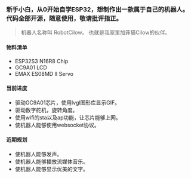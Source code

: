 ### 新手小白，从0开始自学ESP32，想制作出一款属于自己的机器人。代码全部开源，随意使用，敬请批评指正。

> 机器人名称叫 RobotCilow。 也就是我家里加菲猫Cilow的伙伴。

#### 物料清单
- ESP32S3 N16R8 Chip
- GC9A01 LCD
- EMAX ES08MD Ⅱ Servo

#### 当前进度
- 驱动GC9A01芯片，使用lvgl图形库显示GIF。
- 驱动数字舵机，旋转角度。
- 使用wifi的sta以及ap功能，让芯片能够上网。
- 使机器人能够使用websocket协议。

#### 近期规划
- 使机器人能够发声。
- 使机器人能够播放流媒体音乐。
- 使机器人能够显示优美的文字。
